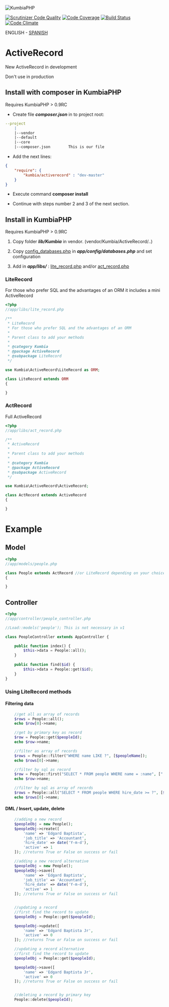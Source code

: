 ![KumbiaPHP](http://proto.kumbiaphp.com/img/kumbiaphp.png)

[![Scrutinizer Code Quality](https://scrutinizer-ci.com/g/KumbiaPHP/ActiveRecord/badges/quality-score.png?s=f7230602070a9e9605d46544197bcdac46166612)](https://scrutinizer-ci.com/g/KumbiaPHP/ActiveRecord/)
[![Code Coverage](https://scrutinizer-ci.com/g/KumbiaPHP/ActiveRecord/badges/coverage.png?s=58997633701e84050c0ebd5334f3eb1bb8b7ad42)](https://scrutinizer-ci.com/g/KumbiaPHP/ActiveRecord/)
[![Build Status](https://travis-ci.org/KumbiaPHP/ActiveRecord.png?branch=master)](https://travis-ci.org/KumbiaPHP/ActiveRecord)
[![Code Climate](https://codeclimate.com/github/KumbiaPHP/ActiveRecord/badges/gpa.svg)](https://codeclimate.com/github/KumbiaPHP/ActiveRecord)

ENGLISH - [SPANISH](/README.md)

# ActiveRecord

New ActiveRecord in development

Don't use in production

## Install with composer in KumbiaPHP

Requires KumbiaPHP > 0.9RC

* Create file ***composer.json*** in to project root:

```yml
--project  
    |  
    |--vendor  
    |--default  
    |--core  
    |--composer.json        This is our file  
```

* Add the next lines:

```json
{
    "require": {
        "kumbia/activerecord" : "dev-master"
    }
}
```

* Execute command **composer install**

* Continue with steps number 2 and 3 of the next section.

## Install in KumbiaPHP

Requires KumbiaPHP > 0.9RC

1. Copy folder ***lib/Kumbia*** in vendor. (vendor/Kumbia/ActiveRecord/..)

2. Copy [config_databases.php](/config_databases.php) in ***app/config/databases.php*** and set configuration

3. Add in ***app/libs/*** : [lite_record.php](#literecord) and/or [act_record.php](#actrecord)


### LiteRecord

For those who prefer SQL and the advantages of an ORM it includes a mini ActiveRecord

```php
<?php
//app/libs/lite_record.php

/**
 * LiteRecord 
 * For those who prefer SQL and the advantages of an ORM
 *
 * Parent class to add your methods
 *
 * @category Kumbia
 * @package ActiveRecord
 * @subpackage LiteRecord
 */

use Kumbia\ActiveRecord\LiteRecord as ORM;

class LiteRecord extends ORM
{

}
```

### ActRecord

Full ActiveRecord

```php
<?php
//app/libs/act_record.php

/**
 * ActiveRecord
 *
 * Parent class to add your methods
 *
 * @category Kumbia
 * @package ActiveRecord
 * @subpackage ActiveRecord
 */

use Kumbia\ActiveRecord\ActiveRecord;

class ActRecord extends ActiveRecord
{

}
```

# Example

## Model

```php
<?php
//app/models/people.php

class People extends ActRecord //or LiteRecord depending on your choice
{

}
```

## Controller

```php
<?php
//app/controller/people_controller.php

//Load::models('people'); This is not necessary in v1

class PeopleController extends AppController {

    public function index() {
        $this->data = People::all();
    }
    
    public function find($id) {
        $this->data = People::get($id);
    }
}
```

### Using LiteRecord methods

#### Filtering data

```php
    //get all as array of records
    $rows = People::all();
    echo $row[0]->name;

    //get by primary key as record
    $row = People::get($peopleId);
    echo $row->name;

    //filter as array of records
    $rows = People::filter("WHERE name LIKE ?", [$peopleName]);
    echo $rows[0]->name;

    //filter by sql as record
    $row = People::first("SELECT * FROM people WHERE name = :name", [":name" => $peopleName]);
    echo $row->name;

    //filter by sql as array of records
    $rows = People::all("SELECT * FROM people WHERE hire_date >= ?", [$hireDate]);
    echo $rows[0]->name;
```

#### DML / Insert, update, delete
```php
    //adding a new record
    $peopleObj = new People();
    $peopleObj->create([
        'name' => 'Edgard Baptista',
        'job_title' => 'Accountant',
        'hire_date' => date('Y-m-d'),
        'active' => 1
    ]); //returns True or False on success or fail

    //adding a new record alternative
    $peopleObj = new People();
    $peopleObj->save([
        'name' => 'Edgard Baptista',
        'job_title' => 'Accountant',
        'hire_date' => date('Y-m-d'),
        'active' => 1
    ]); //returns True or False on success or fail


    //updating a record
    //first find the record to update
    $peopleObj = People::get($peopleId);

    $peopleObj->update([
        'name' => 'Edgard Baptista Jr',
        'active' => 0
    ]); //returns True or False on success or fail

    //updating a record alternative
    //first find the record to update
    $peopleObj = People::get($peopleId);

    $peopleObj->save([
        'name' => 'Edgard Baptista Jr',
        'active' => 0
    ]); //returns True or False on success or fail


    //deleting a record by primary key
    People::delete($peopleId);
    
```
